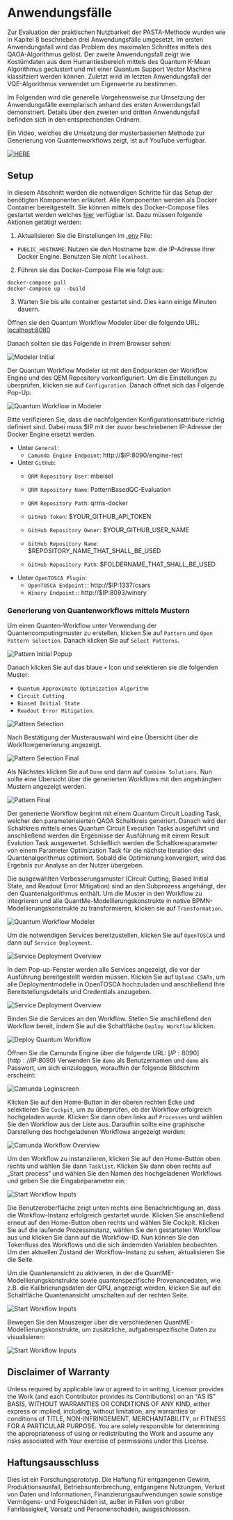 # Anwendungsfälle

Zur Evaluation der praktischen Nutzbarkeit der PASTA-Methode wurden wie in Kapitel 8 beschrieben drei Anwendungsfälle umgesetzt.
Im ersten Anwendungsfall wird das Problem des maximalen Schnittes mittels des QAOA-Algorithmus gelöst.
Der zweite Anwendungsfall zeigt wie Kostümdaten aus dem Humantiesbereich mittels des Quantum K-Mean Algorithmus geclustert und mit einer Quantum Support Vector Machine klassifziert werden können.
Zuletzt wird im letzten Anwendungsfall der VQE-Algorithmus verwendet um Eigenwerte zu bestimmen.

Im Folgenden wird die generelle Vorgehensweise zur Umsetzung der Anwendungsfälle exemplarisch anhand des ersten Anwendungsfall demonstriert.
Details über den zweiten und dritten Anwendungsfall befinden sich in den entsprechenden Ordnern.

Ein Video, welches die Umsetzung der musterbasierten Methode zur Generierung von Quantenworkflows zeigt, ist auf YouTube verfügbar.

[![HERE](https://youtu.be/6evaPun4HPA)](https://youtu.be/6evaPun4HPA)


## Setup

In diesem Abschnitt werden die notwendigen Schritte für das Setup der benötigten Komponenten erläutert.
Alle Komponenten werden als Docker Container bereitgestellt.
Sie können mittels des Docker-Compose files gestartet werden welches [hier](./docker) verfügbar ist.
Dazu müssen folgende Aktionen getätigt werden:

1. Aktualisieren Sie die Einstellungen im [.env](./docker/.env) File:
* ``PUBLIC_HOSTNAME``: Nutzen sie den Hostname bzw. die IP-Adresse ihrer Docker Engine. Benutzen Sie *nicht* ``localhost``.

2. Führen sie das Docker-Compose File wie folgt aus:
```
docker-compose pull
docker-compose up --build
```

3. Warten Sie bis alle container gestartet sind. Dies kann einige Minuten dauern. 

Öffnen sie den Quantum Workflow Modeler über die folgende URL: [localhost:8080](http://localhost:8080)

Danach sollten sie das Folgende in ihrem Browser sehen:

![Modeler Initial](./docs/modeler-initial.png)

Der Quantum Workflow Modeler ist mit den Endpunkten der Workflow Engine und des QEM Repository vorkonfiguriert.
Um die Einstellungen zu überprüfen, klicken sie auf ``Configuration``. 
Danach öffnet sich das Folgende Pop-Up:

![Quantum Workflow in Modeler](./docs/modeler-configuration.png)

Bitte verifizieren Sie, dass die nachfolgenden Konfigurationsattribute richtig definiert sind.
Dabei muss $IP mit der zuvor beschriebenen IP-Adresse der Docker Engine ersetzt werden.

* Unter ``General``:
    * ``Camunda Engine Endpoint``: http://$IP:8090/engine-rest
* Unter ``GitHub``:
    * ``QRM Repository User``: mbeisel
    * ``QRM Repository Name``: PatternBasedQC-Evaluation
    * ``QRM Repository Path``: qrms-docker

    * ``GitHub Token``: $YOUR_GITHUB_API_TOKEN
    * ``GitHub Repository Owner``: $YOUR_GITHUB_USER_NAME
    * ``GitHub Repository Name``: $REPOSITORY_NAME_THAT_SHALL_BE_USED
    * ``GitHub Repository Path``: $FOLDERNAME_THAT_SHALL_BE_USED
* Unter ``OpenTOSCA Plugin``:
    * ``OpenTOSCA Endpoint:``: http://$IP:1337/csars
    * ``Winery Endpoint:``: http://$IP:8093/winery


### Generierung von Quantenworkflows mittels Mustern

Um einen Quanten-Workflow unter Verwendung der Quantencomputingmuster zu erstellen, klicken Sie auf ``Pattern`` und ``Open Pattern Selection``.
Danach klicken Sie auf ``Select Patterns``.

![Pattern Initial Popup](./docs/modeler-patterns-startup.png)

Danach klicken Sie auf das blaue ``+`` Icon und selektieren sie die folgenden Muster:
* ``Quantum Approximate Optimization Algorithm``
* ``Circuit Cutting``
* ``Biased Initial State``
* ``Readout Error Mitigation``.

![Pattern Selection](./docs/modeler-patterns-selection.png)

Nach Bestätigung der Musterauswahl wird eine Übersicht über die Workflowgenerierung angezeigt.

![Pattern Selection Final](./docs/modeler-patterns-selection-final.png)

Als Nächstes klicken Sie auf ``Done`` und dann auf ``Combine Solutions``. 
Nun sollte eine Übersicht über die generierten Workflows mit den angehängten Mustern angezeigt werden.

![Pattern Final](./docs/modeler-generatedWf.png)

Der generierte Workflow beginnt mit einem Quantum Circuit Loading Task, welcher den parameterisierten QAOA Schaltkreis generiert.
Danach wird der Schaltkreis mittels eines Quantum Circuit Execution Tasks ausgeführt und anschließend werden die Ergebnisse der Ausführung mit einem Result Evalution Task ausgewertet.
Schließlich werden die Schaltkreisparameter von einem Parameter Optimization Task für die nächste Iteration des Quantenalgorithmus optimiert.
Sobald die Optimierung konvergiert, wird das Ergebnis zur Analyse an der Nutzer übergeben.

Die ausgewählten Verbesserungsmuster (Circuit Cutting, Biased Initial State, and Readout Error Mitigation) sind an den Subprozess angehängt, der den Quantenalgorithmus enthält.
Um die Muster in den Workflow zu integrieren und alle QuantMe-Modellierungskonstrukte in native BPMN-Modellierungskonstrukte zu transformieren, klicken sie auf ``Transformation``.


![Quantum Workflow Modeler](./docs/modeler-workflow-transformation.png)

Um die notwendigen Services bereitzustellen, klicken Sie auf ``OpenTOSCA`` und dann auf ``Service Deployment``.

![Service Deployment Overview](./docs/modeler-service-deployment-overview.png)

In dem Pop-up-Fenster werden alle Services angezeigt, die vor der Ausführung bereitgestellt werden müssen. 
Klicken Sie auf ``Upload CSARs``, um alle Deploymentmodelle in OpenTOSCA hochzuladen und anschließend Ihre Bereitstellungsdetails und Credentials anzugeben.

![Service Deployment Overview](./docs/modeler-service-deployment-input.png)

Binden Sie die Services an den Workflow.
Stellen Sie anschließend den Workflow bereit, indem Sie auf die Schaltfläche ``Deploy Workflow`` klicken.

![Deploy Quantum Workflow](./docs/modeler-deploy-workflow.png)


Öffnen Sie die Camunda Engine über die folgende URL: [$IP:8090](http://$IP:8090)
Verwenden Sie ``demo`` als Benutzernamen und ``demo`` als Passwort, um sich einzuloggen, woraufhin der folgende Bildschirm erscheint:

![Camunda Loginscreen](./docs/workflow-engine-login.png)

Klicken Sie auf den Home-Button in der oberen rechten Ecke und selektieren Sie ``Cockpit``, um zu überprüfen, ob der Workflow erfolgreich hochgeladen wurde.
Klicken Sie dann oben links auf ``Processes`` und wählen Sie den Workflow aus der Liste aus.
Daraufhin sollte eine graphische Darstellung des hochgeladenen Workflows angezeigt werden:

![Camunda Workflow Overview](./docs/camunda-wfoverview.png)

Um den Workflow zu instanziieren, klicken Sie auf den Home-Button oben rechts und wählen Sie dann ``Tasklist``.
Klicken Sie dann oben rechts auf „Start process“ und wählen Sie den Namen des hochgeladenen Workflows und geben Sie die Eingabeparameter ein:

![Start Workflow Inputs](./docs/start-workflow-inputs.png)

Die Benutzeroberfläche zeigt unten rechts eine Benachrichtigung an, dass die Workflow-Instanz erfolgreich gestartet wurde.
Klicken Sie anschließend erneut auf den Home-Button oben rechts und wählen Sie Cockpit.
Klicken Sie auf die laufende Prozessinstanz, wählen Sie den gestarteten Workflow aus und klicken Sie dann auf die Workflow-ID.
Nun können Sie den Tokenfluss des Workflows und die sich ändernden Variablen beobachten. 
Um den aktuellen Zustand der Workflow-Instanz zu sehen, aktualisieren Sie die Seite.

Um die Quantenansicht zu aktivieren, in der die QuantME-Modellierungskonstrukte sowie quantenspezifische Provenancedaten, wie z.B. die Kalibrierungsdaten der QPU, angezeigt werden, klicken Sie auf die Schaltfläche Quantenansicht umschalten auf der rechten Seite.

![Start Workflow Inputs](./docs/engine_instance_overview.png)

Bewegen Sie den Mauszeiger über die verschiedenen QuantME-Modellierungskonstrukte, um zusätzliche, aufgabenspezifische Daten zu visualisieren:

![Start Workflow Inputs](./docs/engine_quantum_view.png)

## Disclaimer of Warranty
Unless required by applicable law or agreed to in writing, Licensor provides the Work (and each Contributor provides its Contributions) on an "AS IS" BASIS, WITHOUT WARRANTIES OR CONDITIONS OF ANY KIND, either express or implied, including, without limitation, any warranties or conditions of TITLE, NON-INFRINGEMENT, MERCHANTABILITY, or FITNESS FOR A PARTICULAR PURPOSE. You are solely responsible for determining the appropriateness of using or redistributing the Work and assume any risks associated with Your exercise of permissions under this License.

## Haftungsausschluss
Dies ist ein Forschungsprototyp. Die Haftung für entgangenen Gewinn, Produktionsausfall, Betriebsunterbrechung, entgangene Nutzungen, Verlust von Daten und Informationen, Finanzierungsaufwendungen sowie sonstige Vermögens- und Folgeschäden ist, außer in Fällen von grober Fahrlässigkeit, Vorsatz und Personenschäden, ausgeschlossen.
